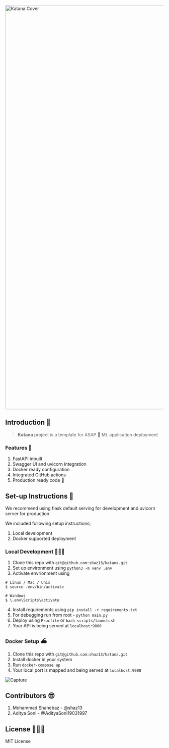 <img width="1280" alt="Katana Cover" src="https://user-images.githubusercontent.com/24438869/111058809-03a5a100-84b7-11eb-958a-a846b1a277b1.png">

## Introduction 🌻
> **Katana** project is a template for ASAP 🚀 ML application deployment
>

### Features 🎉
1. FastAPI inbuilt
2. Swagger UI and uvicorn integration
3. Docker ready configuration
4. Integrated GitHub actions
5. Production ready code 🚀

## Set-up Instructions 🔧
We recommend using flask default serving for development and uvicorn server for production

We included following setup instructions;

1. Local development 
2. Docker supported deployment


### Local Development 👨🏻‍💻
1. Clone this repo with `git@github.com:shaz13/katana.git`
2. Set up environment using `python3 -m venv .env`
3. Activate envrionment using 
```
# Linux / Mac / Unix
$ source .env/bin/activate

# Windows
$ \.env\Scripts\activate
```
4. Install requirements using `pip install -r requirements.txt`
5. For debugging run from root - `python main.py`
6. Deploy using `Procfile` or `bash scripts/launch.sh`
7. Your API is being served at `localhost:9000`

### Docker Setup ⛴
1. Clone this repo with `git@github.com:shaz13/katana.git`
2. Install docker in your system
3. Run `docker-compose up`
4. Your local port is mapped and being served at `localhost:9000`

![Capture](https://user-images.githubusercontent.com/24438869/111058914-bd9d0d00-84b7-11eb-9d3c-ecd2e4331013.PNG)



## Contributors 😎
1. Mohammad Shahebaz - @shaz13
2. Aditya Soni - @AdityaSoni19031997

## License 👩🏻‍💼
MIT License
